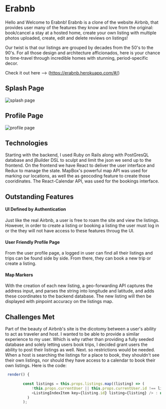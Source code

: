 # Erabnb



Hello and Welcome to Erabnb! Erabnb is a clone of the website Airbnb, that provides
user many of the features they know and love from the original: book/cancel a stay at a hosted home, create your own listing with multiple photos uploaded, create, edit and delete reviews on listings!

Our twist is that our listings are grouped by decades from the 50's to the 90's. For all those design and architecture afficionados, here is your chance to time-travel through incredible homes with stunning, period-specific decor. 

Check it out here --> (https://erabnb.herokuapp.com/#/)

## Splash Page
![splash page](https://media.giphy.com/media/q0kpXqcMvv41bmVglZ/giphy.gif)

## Profile Page
![profile page](https://erabnb-seed-data.s3.amazonaws.com/images_for_readme/Screen+Shot+2021-09-17+at+10.11.26+AM.png)

## Technologies

Starting with the backend, I used Ruby on Rails along with PostGresQL database and jBuilder DSL to sculpt and limit the json we send up to the frontend. On the frontend we have React to deliver the user interface and Redux to manage the state. MapBox's powerful map API was used for marking our locations, as well the as geocoding feature to create those cooridinates. The React-Calendar API, was used for the bookings interface. 

## Outstanding Features

#### UI Defined by Authentication 

Just like the real Airbnb, a user is free to roam the site and view the listings. However, in order to create a listing or booking a listing the user must log in or the they will not have access to these features throug the UI. 

#### User Friendly Profile Page

From the user profile page, a logged in user can find all their listings and trips can be found side by side. From there, they can book a new trip or create a listing. 

#### Map Markers

With the creation of each new listing, a geo-forwarding API captures the address input, and parses the string into longitude and latitude, and adds these coordinates to the backend database. The new listing will then be displayed with pinpoint accuracy on the listings map. 

## Challenges Met 

Part of the beauty of Airbnb's site is the dicotomy between a user's ability to act as traveler and host. I wanted to be able to provide a similar experience to my user. Which is why rather than providing a fully seeded database and solely letting users book trips, I decided grant users the ability to post their listings as well. Next. so restrictions would be needed. When a host is searching the listings for a place to book, they shouldn't see their own listings, nor should they have access to a calendar to book their own listings. Here is the code: 

```js
 render() {
        
        const listings = this.props.listings.map((listing) => (
            !this.props.currentUser || this.props.currentUser.id !== listing.host_id ?
            <ListingIndexItem key={listing.id} listing={listing} /> : null
          ) 
        );


```



